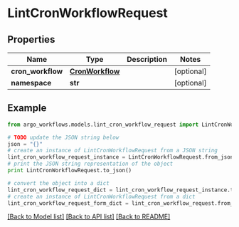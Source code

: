 # LintCronWorkflowRequest


## Properties

Name | Type | Description | Notes
------------ | ------------- | ------------- | -------------
**cron_workflow** | [**CronWorkflow**](CronWorkflow.md) |  | [optional] 
**namespace** | **str** |  | [optional] 

## Example

```python
from argo_workflows.models.lint_cron_workflow_request import LintCronWorkflowRequest

# TODO update the JSON string below
json = "{}"
# create an instance of LintCronWorkflowRequest from a JSON string
lint_cron_workflow_request_instance = LintCronWorkflowRequest.from_json(json)
# print the JSON string representation of the object
print LintCronWorkflowRequest.to_json()

# convert the object into a dict
lint_cron_workflow_request_dict = lint_cron_workflow_request_instance.to_dict()
# create an instance of LintCronWorkflowRequest from a dict
lint_cron_workflow_request_form_dict = lint_cron_workflow_request.from_dict(lint_cron_workflow_request_dict)
```
[[Back to Model list]](../README.md#documentation-for-models) [[Back to API list]](../README.md#documentation-for-api-endpoints) [[Back to README]](../README.md)



